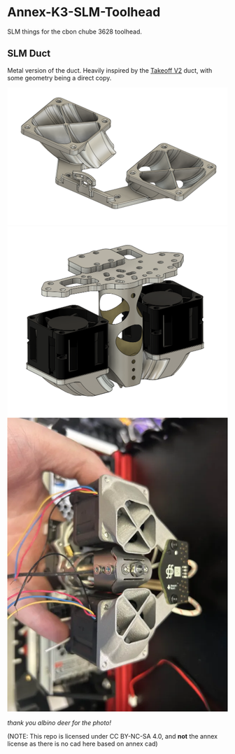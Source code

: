 # Annex-K3-SLM-Toolhead

SLM things for the cbon chube 3628 toolhead.

## SLM Duct
Metal version of the duct. Heavily inspired by the [Takeoff V2](https://github.com/Kizime123/Takeoff-Toolhead) duct, with some geometry being a direct copy.

![overview](/Images/ductoverview.png)
![ontoolheadduct](/Images/toolheadwithduct.png)
![albinodeerv2duct](/Images/albinodeerduct.png)

*thank you albino deer for the photo!*








(NOTE: This repo is licensed under CC BY-NC-SA 4.0, and **not** the annex license as there is no cad here based on annex cad)
